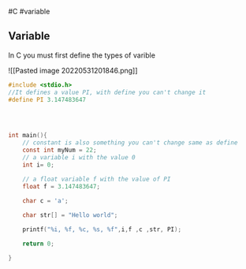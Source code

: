  #C #variable   
## Variable
In C you must first define the types of varible

![[Pasted image 20220531201846.png]]

```c
#include <stdio.h>  
//It defines a value PI, with define you can't change it
#define PI 3.147483647

  
  

int main(){
	// constant is also something you can't change same as define
	const int myNum = 22;
	// a variable i with the value 0
    int i= 0;
    
	// a float variable f with the value of PI 
    float f = 3.147483647;

    char c = 'a';

    char str[] = "Hello world";

    printf("%i, %f, %c, %s, %f",i,f ,c ,str, PI);

    return 0;

}
```